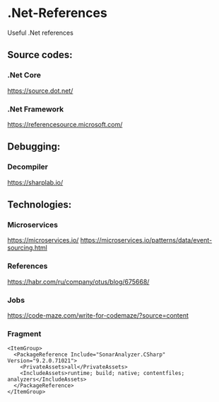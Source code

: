 # .Net-References
Useful .Net references

## Source codes: 

### .Net Core

https://source.dot.net/

### .Net Framework

https://referencesource.microsoft.com/

## Debugging:

### Decompiler

https://sharplab.io/

## Technologies:

### Microservices

https://microservices.io/
https://microservices.io/patterns/data/event-sourcing.html

### References

https://habr.com/ru/company/otus/blog/675668/

### Jobs

https://code-maze.com/write-for-codemaze/?source=content

### Fragment

```
<ItemGroup>
  <PackageReference Include="SonarAnalyzer.CSharp" Version="9.2.0.71021">
    <PrivateAssets>all</PrivateAssets>
    <IncludeAssets>runtime; build; native; contentfiles; analyzers</IncludeAssets>
  </PackageReference>
</ItemGroup>
```
